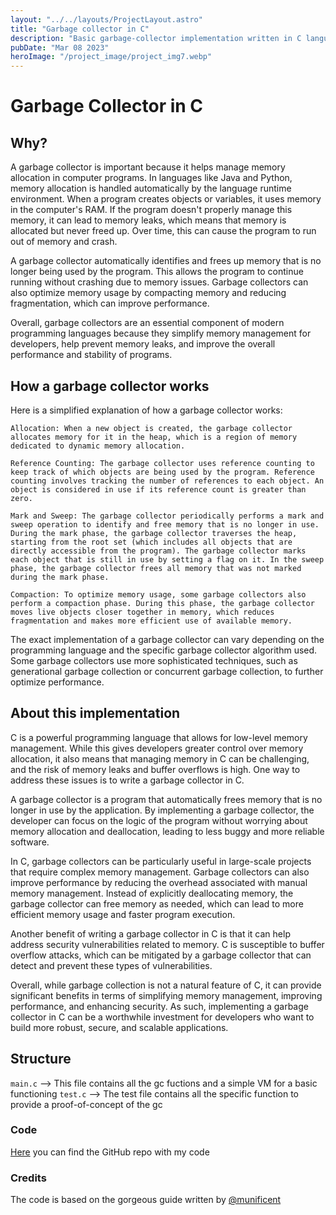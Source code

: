 ```yaml
---
layout: "../../layouts/ProjectLayout.astro"
title: "Garbage collector in C"
description: "Basic garbage-collector implementation written in C language"
pubDate: "Mar 08 2023"
heroImage: "/project_image/project_img7.webp"
---
```


# Garbage Collector in C

## Why?
A garbage collector is important because it helps manage memory allocation in computer programs. In languages like Java and Python, memory allocation is handled automatically by the language runtime environment. When a program creates objects or variables, it uses memory in the computer's RAM. If the program doesn't properly manage this memory, it can lead to memory leaks, which means that memory is allocated but never freed up. Over time, this can cause the program to run out of memory and crash.

A garbage collector automatically identifies and frees up memory that is no longer being used by the program. This allows the program to continue running without crashing due to memory issues. Garbage collectors can also optimize memory usage by compacting memory and reducing fragmentation, which can improve performance.

Overall, garbage collectors are an essential component of modern programming languages because they simplify memory management for developers, help prevent memory leaks, and improve the overall performance and stability of programs.

## How a garbage collector works
Here is a simplified explanation of how a garbage collector works:

    Allocation: When a new object is created, the garbage collector allocates memory for it in the heap, which is a region of memory dedicated to dynamic memory allocation.

    Reference Counting: The garbage collector uses reference counting to keep track of which objects are being used by the program. Reference counting involves tracking the number of references to each object. An object is considered in use if its reference count is greater than zero.

    Mark and Sweep: The garbage collector periodically performs a mark and sweep operation to identify and free memory that is no longer in use. During the mark phase, the garbage collector traverses the heap, starting from the root set (which includes all objects that are directly accessible from the program). The garbage collector marks each object that is still in use by setting a flag on it. In the sweep phase, the garbage collector frees all memory that was not marked during the mark phase.

    Compaction: To optimize memory usage, some garbage collectors also perform a compaction phase. During this phase, the garbage collector moves live objects closer together in memory, which reduces fragmentation and makes more efficient use of available memory.

The exact implementation of a garbage collector can vary depending on the programming language and the specific garbage collector algorithm used. Some garbage collectors use more sophisticated techniques, such as generational garbage collection or concurrent garbage collection, to further optimize performance.

## About this implementation
C is a powerful programming language that allows for low-level memory management. While this gives developers greater control over memory allocation, it also means that managing memory in C can be challenging, and the risk of memory leaks and buffer overflows is high. One way to address these issues is to write a garbage collector in C.

A garbage collector is a program that automatically frees memory that is no longer in use by the application. By implementing a garbage collector, the developer can focus on the logic of the program without worrying about memory allocation and deallocation, leading to less buggy and more reliable software.

In C, garbage collectors can be particularly useful in large-scale projects that require complex memory management. Garbage collectors can also improve performance by reducing the overhead associated with manual memory management. Instead of explicitly deallocating memory, the garbage collector can free memory as needed, which can lead to more efficient memory usage and faster program execution.

Another benefit of writing a garbage collector in C is that it can help address security vulnerabilities related to memory. C is susceptible to buffer overflow attacks, which can be mitigated by a garbage collector that can detect and prevent these types of vulnerabilities.

Overall, while garbage collection is not a natural feature of C, it can provide significant benefits in terms of simplifying memory management, improving performance, and enhancing security. As such, implementing a garbage collector in C can be a worthwhile investment for developers who want to build more robust, secure, and scalable applications.

## Structure
```main.c``` --> This file contains all the gc fuctions and a simple VM for a basic functioning
```test.c``` --> The test file contains all the specific function to provide a proof-of-concept of the gc

### Code
[Here](https://github.com/filippo-ferrando/garbage-collector) you can find the GitHub repo with my code

### Credits
The code is based on the gorgeous guide written by [@munificent](https://github.com/munificent)
